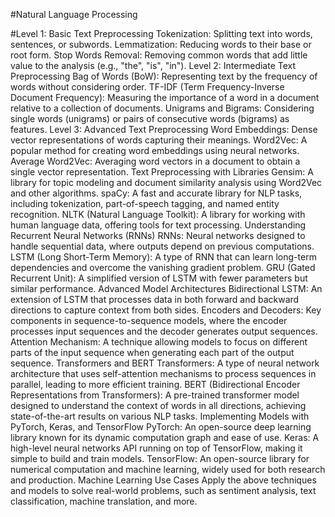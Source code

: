#Natural Language Processing

#Level 1: Basic Text Preprocessing
Tokenization: Splitting text into words, sentences, or subwords.
Lemmatization: Reducing words to their base or root form.
Stop Words Removal: Removing common words that add little value to the analysis (e.g., "the", "is", "in").
Level 2: Intermediate Text Preprocessing
Bag of Words (BoW): Representing text by the frequency of words without considering order.
TF-IDF (Term Frequency-Inverse Document Frequency): Measuring the importance of a word in a document relative to a collection of documents.
Unigrams and Bigrams: Considering single words (unigrams) or pairs of consecutive words (bigrams) as features.
Level 3: Advanced Text Preprocessing
Word Embeddings: Dense vector representations of words capturing their meanings.
Word2Vec: A popular method for creating word embeddings using neural networks.
Average Word2Vec: Averaging word vectors in a document to obtain a single vector representation.
Text Preprocessing with Libraries
Gensim: A library for topic modeling and document similarity analysis using Word2Vec and other algorithms.
spaCy: A fast and accurate library for NLP tasks, including tokenization, part-of-speech tagging, and named entity recognition.
NLTK (Natural Language Toolkit): A library for working with human language data, offering tools for text processing.
Understanding Recurrent Neural Networks (RNNs)
RNNs: Neural networks designed to handle sequential data, where outputs depend on previous computations.
LSTM (Long Short-Term Memory): A type of RNN that can learn long-term dependencies and overcome the vanishing gradient problem.
GRU (Gated Recurrent Unit): A simplified version of LSTM with fewer parameters but similar performance.
Advanced Model Architectures
Bidirectional LSTM: An extension of LSTM that processes data in both forward and backward directions to capture context from both sides.
Encoders and Decoders: Key components in sequence-to-sequence models, where the encoder processes input sequences and the decoder generates output sequences.
Attention Mechanism: A technique allowing models to focus on different parts of the input sequence when generating each part of the output sequence.
Transformers and BERT
Transformers: A type of neural network architecture that uses self-attention mechanisms to process sequences in parallel, leading to more efficient training.
BERT (Bidirectional Encoder Representations from Transformers): A pre-trained transformer model designed to understand the context of words in all directions, achieving state-of-the-art results on various NLP tasks.
Implementing Models with PyTorch, Keras, and TensorFlow
PyTorch: An open-source deep learning library known for its dynamic computation graph and ease of use.
Keras: A high-level neural networks API running on top of TensorFlow, making it simple to build and train models.
TensorFlow: An open-source library for numerical computation and machine learning, widely used for both research and production.
Machine Learning Use Cases
Apply the above techniques and models to solve real-world problems, such as sentiment analysis, text classification, machine translation, and more.




